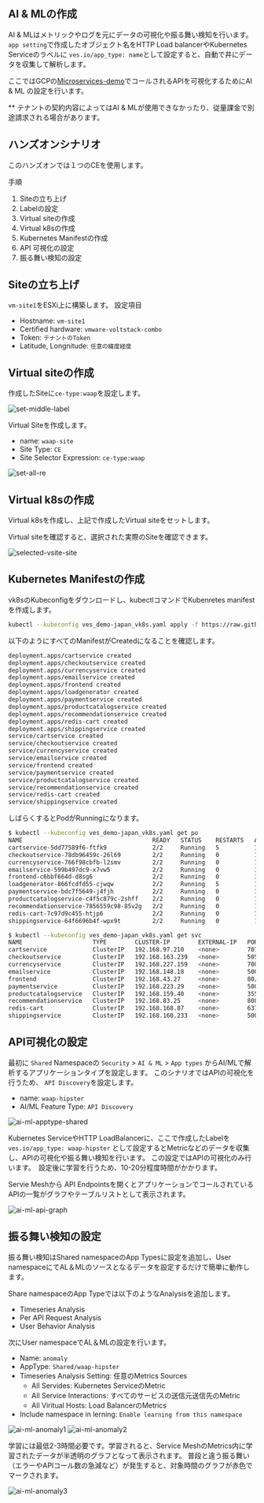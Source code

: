 

## AI & MLの作成

AI & MLはメトリックやログを元にデータの可視化や振る舞い検知を行います。`app setting`で作成したオブジェクト名をHTTP Load balancerやKubernetes Serviceのラベルに `ves.io/app_type: name`として設定すると、自動で井にデータを収集して解析します。

ここではGCPの[Microservices-demo](https://github.com/GoogleCloudPlatform/microservices-demo)でコールされるAPIを可視化するためにAI & ML の設定を行います。

** テナントの契約内容によってはAI & MLが使用できなかったり、従量課金で別途請求される場合があります。


## ハンズオンシナリオ

このハンズオンでは１つのCEを使用します。

手順

1. Siteの立ち上げ
1. Labelの設定
1. Virtual siteの作成
1. Virtual k8sの作成
1. Kubernetes Manifestの作成
1. API 可視化の設定
1. 振る舞い検知の設定

## Siteの立ち上げ

`vm-site1`をESXi上に構築します。
設定項目

* Hostname: `vm-site1`
* Certified hardware: `vmware-voltstack-combo`
* Token: `テナントのToken`
* Latitude, Longnitude: `任意の緯度経度`

## Virtual siteの作成

作成したSiteに`ce-type:waap`を設定します。

![set-middle-label](./pics/set-middle-label.png)

Virtual Siteを作成します。

- name: `waap-site`
- Site Type: `CE`
- Site Selector Expression: `ce-type:waap`

![set-all-re](./pics/set-all-re.png)

## Virtual k8sの作成

Virtual k8sを作成し、上記で作成したVirtual siteをセットします。

Virtual siteを確認すると、選択された実際のSiteを確認できます。

![selected-vsite-site](./pics/selected-vsite-site.png)

## Kubernetes Manifestの作成

vk8sのKubeconfigをダウンロードし、kubectlコマンドでKubenretes manifestを作成します。

``` bash
kubectl --kubeconfig ves_demo-japan_vk8s.yaml apply -f https://raw.githubusercontent.com/nakadaisuke/volterra-hands-on/master/yaml/hipstar.yaml
```

以下のようにすべてのManifestがCreatedになることを確認します。

```bash
deployment.apps/cartservice created
deployment.apps/checkoutservice created
deployment.apps/currencyservice created
deployment.apps/emailservice created
deployment.apps/frontend created
deployment.apps/loadgenerator created
deployment.apps/paymentservice created
deployment.apps/productcatalogservice created
deployment.apps/recommendationservice created
deployment.apps/redis-cart created
deployment.apps/shippingservice created
service/cartservice created
service/checkoutservice created
service/currencyservice created
service/emailservice created
service/frontend created
service/paymentservice created
service/productcatalogservice created
service/recommendationservice created
service/redis-cart created
service/shippingservice created
```

しばらくするとPodがRunningになります。

```bash
$ kubectl --kubeconfig ves_demo-japan_vk8s.yaml get po
NAME                                     READY   STATUS    RESTARTS   AGE
cartservice-5dd77589f6-ftfk9             2/2     Running   5          12m
checkoutservice-78db96459c-26l69         2/2     Running   0          12m
currencyservice-766f98cbfb-l2smv         2/2     Running   0          12m
emailservice-599b497dc9-x7vw5            2/2     Running   0          12m
frontend-c6bbf664d-d8sg6                 2/2     Running   0          12m
loadgenerator-866fcdfd55-cjwqw           2/2     Running   5          12m
paymentservice-bdc7f5649-j4fjh           2/2     Running   0          12m
productcatalogservice-c4f5c879c-2shff    2/2     Running   0          12m
recommendationservice-7856559c98-85v2g   2/2     Running   0          12m
redis-cart-7c97d9c455-htjp6              2/2     Running   0          12m
shippingservice-64f6696b4f-wpx9t         2/2     Running   0          12m

$ kubectl --kubeconfig ves_demo-japan_vk8s.yaml get svc
NAME                    TYPE        CLUSTER-IP        EXTERNAL-IP   PORT(S)     AGE
cartservice             ClusterIP   192.168.97.210    <none>        7070/TCP    12m
checkoutservice         ClusterIP   192.168.163.239   <none>        5050/TCP    12m
currencyservice         ClusterIP   192.168.227.159   <none>        7000/TCP    12m
emailservice            ClusterIP   192.168.148.18    <none>        5000/TCP    12m
frontend                ClusterIP   192.168.43.27     <none>        80/TCP      12m
paymentservice          ClusterIP   192.168.223.29    <none>        50051/TCP   12m
productcatalogservice   ClusterIP   192.168.159.40    <none>        3550/TCP    12m
recommendationservice   ClusterIP   192.168.83.25     <none>        8089/TCP    12m
redis-cart              ClusterIP   192.168.168.87    <none>        6379/TCP    12m
shippingservice         ClusterIP   192.168.160.233   <none>        50051/TCP   12m
```

## API可視化の設定

最初に `Shared` Namespaceの `Security` > `AI & ML` > `App types` からAI/MLで解析するアプリケーションタイプを設定します。
このシナリオではAPIの可視化を行うため、 `API Discovery`を設定します。

- name: `waap-hipster`
- AI/ML Feature Type: `API Discovery`

![ai-ml-apptype-shared](./pics/ai-ml-apptype-shared.png)

Kubernetes ServiceやHTTP LoadBalancerに、ここで作成したLabelを　`ves.io/app_type: waap-hipster` として設定するとMetricなどのデータを収集し、APIの可視化や振る舞い検知を行います。
この設定ではAPIの可視化のみ行います。　設定後に学習を行うため、10-20分程度時間がかかります。

Servie Meshから API Endpointsを開くとアプリケーションでコールされているAPIの一覧がグラフやテーブルリストとして表示されます。

![ai-ml-api-graph](./pics/ai-ml-api-graph.png)

## 振る舞い検知の設定

振る舞い検知はShared namespaceのApp Typesに設定を追加し、User namespaceにてAL＆MLのソースとなるデータを設定するだけで簡単に動作します。

Share namespaceのApp Typeでは以下のようなAnalysisを追加します。
- Timeseries Analysis
- Per API Request Analysis
- User Behavior Analysis

次にUser namespaceでAL＆MLの設定を行います。

- Name: `anomaly`
- AppType: `Shared/waap-hipster`
- Timeseries Analysis Setting: 任意のMetrics Sources
  - All Servides: Kubernetes ServiceのMetric
  - All Service Interactions: すべてのサービスの送信元送信先のMetric
  - All Viritual Hosts: Load BalancerのMetrics
- Include namespace in lerning: `Enable learning from this namespace`

![ai-ml-anomaly1](./pics/ai-ml-anomaly1.png)
![ai-ml-anomaly2](./pics/ai-ml-anomaly2.png)

学習には最低2-3時間必要です。学習されると、Service MeshのMetrics内に学習されたデータが半透明のグラフとなって表示されます。
普段と違う振る舞い（エラーやAPIコール数の急減など）が発生すると、対象時間のグラフが赤色でマークされます。

![ai-ml-anomaly3](./pics/ai-ml-anomaly3.png)



